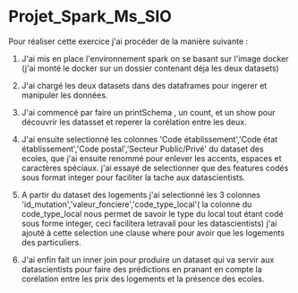 # Projet_Spark_Ms_SIO
Pour réaliser cette exercice j'ai procéder de la manière suivante :
  1. J'ai mis en place l'environnement spark on se basant sur l'image docker (j'ai monté le docker sur un dossier contenant déja les deux datasets)
  
  2. J'ai chargé les deux datasets dans des dataframes pour ingerer et manipuler les données.
  
  3. J'ai commencé par faire un printSchema , un count, et un show pour découvrir les datasset et reperer la corélation entre les deux.
  
  4. J'ai ensuite selectionné les colonnes 'Code établissement','Code état établissement','Code postal','Secteur Public/Privé' du dataset des ecoles, que j'ai ensuite renommé pour enlever les accents, espaces et caractères spéciaux.
  j'ai essayé de selectionner que des features codés sous format integer pour faciliter la tache aux datascientists. 
  
  5. A partir du dataset des logements j'ai selectionné les 3 colonnes 'id_mutation','valeur_fonciere','code_type_local'(
      la colonne du code_type_local nous permet de savoir le type du local tout étant codé sous forme integer, ceci facilitera letravail pour  les datascientists)
      j'ai ajouté à cette selection une clause where pour avoir que les logements des particuliers.
  
   6. J'ai enfin fait un inner join pour produire un dataset qui va servir aux datascientists pour faire des prédictions en pranant en compte                 la corélation entre les prix des logements et la présence des ecoles.  
   
    
  
